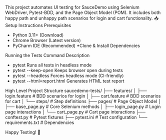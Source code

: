 This project automates UI testing for SauceDemo using Selenium WebDriver, Pytest-BDD, and the Page Object Model (POM). It includes both happy path and unhappy path scenarios for login and cart functionality.
📥 Setup Instructions
Prerequisites
- Python 3.11+ (Download)
- Chrome Browser (Latest version)
- PyCharm IDE (Recommended)
*Clone & Install Dependencies

Running the Tests
Command	Description
- pytest	Runs all tests in headless mode
- pytest --keep-open	Keeps browser open during tests
- pytest --headless	Forces headless mode (CI-friendly)
- pytest --html=report.html	Generates HTML test report

High Level Project Structure
saucedemo-tests/
├── features/
│   ├── login.feature       # BDD scenarios for login
│   ├── cart.feature        # BDD scenarios for cart
│   └── steps/             # Step definitions
├── pages/                 # Page Object Model
│   ├── base_page.py       # Core Selenium methods
│   ├── login_page.py      # Login page interactions
│   └── cart_page.py       # Cart page interactions
├── conftest.py            # Pytest fixtures
├── pytest.ini             # Test configuration
└── requirements.txt       # Dependencies


Happy Testing! 🚀